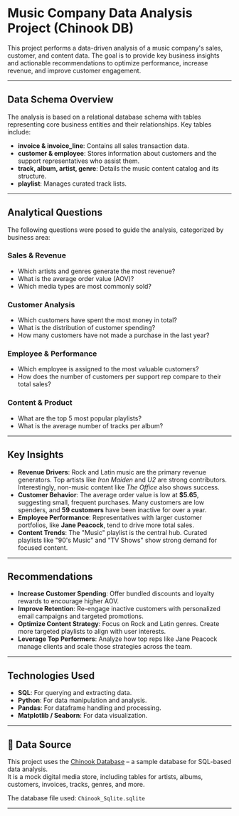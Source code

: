 #  Music Company Data Analysis Project (Chinook DB)

This project performs a data-driven analysis of a music company's sales, customer, and content data. The goal is to provide key business insights and actionable recommendations to optimize performance, increase revenue, and improve customer engagement.

---

##  Data Schema Overview

The analysis is based on a relational database schema with tables representing core business entities and their relationships. Key tables include:

- **invoice & invoice_line**: Contains all sales transaction data.  
- **customer & employee**: Stores information about customers and the support representatives who assist them.  
- **track, album, artist, genre**: Details the music content catalog and its structure.  
- **playlist**: Manages curated track lists.

---

##  Analytical Questions

The following questions were posed to guide the analysis, categorized by business area:

###  Sales & Revenue
- Which artists and genres generate the most revenue?  
- What is the average order value (AOV)?  
- Which media types are most commonly sold?

###  Customer Analysis
- Which customers have spent the most money in total?  
- What is the distribution of customer spending?  
- How many customers have not made a purchase in the last year?

###  Employee & Performance
- Which employee is assigned to the most valuable customers?  
- How does the number of customers per support rep compare to their total sales?

###  Content & Product
- What are the top 5 most popular playlists?  
- What is the average number of tracks per album?

---

## Key Insights

- **Revenue Drivers**: Rock and Latin music are the primary revenue generators. Top artists like *Iron Maiden* and *U2* are strong contributors. Interestingly, non-music content like *The Office* also shows success.
- **Customer Behavior**: The average order value is low at **$5.65**, suggesting small, frequent purchases. Many customers are low spenders, and **59 customers** have been inactive for over a year.
- **Employee Performance**: Representatives with larger customer portfolios, like **Jane Peacock**, tend to drive more total sales.
- **Content Trends**: The "Music" playlist is the central hub. Curated playlists like "90's Music" and "TV Shows" show strong demand for focused content.

---

##  Recommendations

- **Increase Customer Spending**: Offer bundled discounts and loyalty rewards to encourage higher AOV.
- **Improve Retention**: Re-engage inactive customers with personalized email campaigns and targeted promotions.
- **Optimize Content Strategy**: Focus on Rock and Latin genres. Create more targeted playlists to align with user interests.
- **Leverage Top Performers**: Analyze how top reps like Jane Peacock manage clients and scale those strategies across the team.

---

##  Technologies Used

- **SQL**: For querying and extracting data.
- **Python**: For data manipulation and analysis.
- **Pandas**: For dataframe handling and processing.
- **Matplotlib / Seaborn**: For data visualization.

---
## 📂 Data Source

This project uses the [Chinook Database](https://github.com/lerocha/chinook-database) – a sample database for SQL-based data analysis.  
It is a mock digital media store, including tables for artists, albums, customers, invoices, tracks, genres, and more.

The database file used: `Chinook_Sqlite.sqlite`

---
